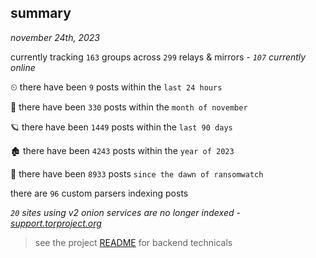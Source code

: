 
## summary
_november 24th, 2023_

currently tracking `163` groups across `299` relays & mirrors - _`107` currently online_

⏲ there have been `9` posts within the `last 24 hours`

🦈 there have been `330` posts within the `month of november`

🪐 there have been `1449` posts within the `last 90 days`

🏚 there have been `4243` posts within the `year of 2023`

🦕 there have been `8933` posts `since the dawn of ransomwatch`

there are `96` custom parsers indexing posts

_`20` sites using v2 onion services are no longer indexed - [support.torproject.org](https://support.torproject.org/onionservices/v2-deprecation/)_

> see the project [README](https://github.com/joshhighet/ransomwatch#ransomwatch--) for backend technicals
